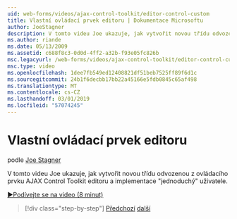 ```yaml
---
uid: web-forms/videos/ajax-control-toolkit/editor-control-custom
title: Vlastní ovládací prvek editoru | Dokumentace Microsoftu
author: JoeStagner
description: V tomto videu Joe ukazuje, jak vytvořit novou třídu odvozenou z ovládacího prvku AJAX Control Toolkit editoru a implementace "jednoduchý" uživatele.
ms.author: riande
ms.date: 05/13/2009
ms.assetid: c688f8c3-0d0d-4ff2-a32b-f93e05fc826b
msc.legacyurl: /web-forms/videos/ajax-control-toolkit/editor-control-custom
msc.type: video
ms.openlocfilehash: 1dee7fb549ed12408821df51beb7525ff89f6d1c
ms.sourcegitcommit: 24b1f6decbb17bb22a45166e5fdb0845c65af498
ms.translationtype: MT
ms.contentlocale: cs-CZ
ms.lasthandoff: 03/01/2019
ms.locfileid: "57074245"
---
```

<a name="editor-control-custom"></a>Vlastní ovládací prvek editoru
====================
podle [Joe Stagner](https://github.com/JoeStagner)

V tomto videu Joe ukazuje, jak vytvořit novou třídu odvozenou z ovládacího prvku AJAX Control Toolkit editoru a implementace "jednoduchý" uživatele.

[&#9654;Podívejte se na video (8 minut)](https://channel9.msdn.com/Blogs/ASP-NET-Site-Videos/editor-control-custom)

> [!div class="step-by-step"]
> [Předchozí](editor-control.md)
> [další](create-a-new-custom-extender.md)
